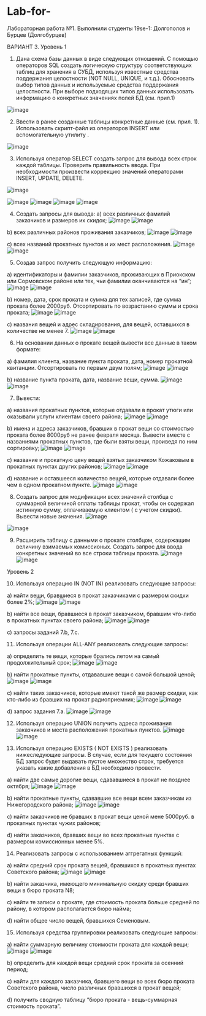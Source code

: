 # Lab-for-
Лабораторная работа №1.
Выполнили студенты 19se-1: Долгополов и Бурцев (Долгобурцев)

ВАРИАНТ 3.
Уровень 1
1. Дана схема базы данных в виде следующих отношений. С помощью операторов SQL создать логическую структуру соответствующих таблиц для хранения в СУБД, используя известные средства поддержания целостности (NOT NULL, UNIQUE, и т.д.). Обосновать выбор типов данных и используемые средства поддержания целостности. При выборе подходящих типов данных использовать информацию о конкретных значениях полей БД (см. прил.1)

![image](https://user-images.githubusercontent.com/62442582/114885624-80f26780-9e0f-11eb-8189-3c8bedd96d8b.png)

2. Ввести в ранее созданные таблицы конкретные данные (см. прил. 1). Использовать скрипт-файл из операторов INSERT или вспомогательную утилиту .

![image](https://user-images.githubusercontent.com/62442582/114889477-d3815300-9e12-11eb-8f11-8f03920036af.png)

3. Используя оператор SELECT создать запрос для вывода всех строк каждой таблицы. Проверить правильность ввода. При необходимости произвести коррекцию значений операторами INSERT, UPDATE, DELETE.

![image](https://user-images.githubusercontent.com/62442582/114909242-996d7c80-9e25-11eb-8eb1-f9cd1efd68d4.png)

![image](https://user-images.githubusercontent.com/62442582/114909730-e3eef900-9e25-11eb-9cc7-b0fb027b3aa4.png)
![image](https://user-images.githubusercontent.com/62442582/114909963-fe28d700-9e25-11eb-8c58-dc632000ed0e.png)
![image](https://user-images.githubusercontent.com/62442582/114910038-14cf2e00-9e26-11eb-9cd5-dfd93ac04a9d.png)
![image](https://user-images.githubusercontent.com/62442582/114910124-30d2cf80-9e26-11eb-88b4-58cbe0d1505c.png)

4. Создать запросы для вывода:
a) всех различных фамилий заказчиков и размеров их скидок;
![image](https://user-images.githubusercontent.com/62442582/114910441-97f08400-9e26-11eb-8d52-5421607fd146.png)
![image](https://user-images.githubusercontent.com/62442582/114910501-a50d7300-9e26-11eb-8e08-a10fe3d8ef2e.png)

b) всех различных районов проживания заказчиков;
![image](https://user-images.githubusercontent.com/62442582/114910631-ccfcd680-9e26-11eb-9f69-8c9ff1e20c8e.png)
![image](https://user-images.githubusercontent.com/62442582/114910671-d7b76b80-9e26-11eb-8d06-376752bae517.png)

c) всех названий прокатных пунктов и их мест расположения.
![image](https://user-images.githubusercontent.com/62442582/114910891-15b48f80-9e27-11eb-9087-c5ee82bd6473.png)
![image](https://user-images.githubusercontent.com/62442582/114910917-1fd68e00-9e27-11eb-95e3-f58c7be24dea.png)


5. Создав запрос получить следующую информацию:

a) идентификаторы и фамилии заказчиков, проживающих в Приокском или Сормовском районе или тех, чьи фамилии оканчиваются на “ин”;
![image](https://user-images.githubusercontent.com/62442582/114911979-274a6700-9e28-11eb-80e7-30a98ebb3994.png)
![image](https://user-images.githubusercontent.com/62442582/114912042-36311980-9e28-11eb-9471-c713ca1df073.png)

b) номер, дата, срок проката и сумма для тех записей, где сумма проката более 2000руб. Отсортировать по возрастанию суммы и срока проката;
![image](https://user-images.githubusercontent.com/62442582/114913099-780e8f80-9e29-11eb-80df-1ad456997433.png)
![image](https://user-images.githubusercontent.com/62442582/114913132-8361bb00-9e29-11eb-9b7b-89490dd93be8.png)

c) названия вещей и адрес складирования, для вещей, оставшихся в количестве не менее 7.
![image](https://user-images.githubusercontent.com/62442582/114913680-26b2d000-9e2a-11eb-9779-648b9c3382d7.png)
![image](https://user-images.githubusercontent.com/62442582/114913710-2fa3a180-9e2a-11eb-943e-3482a753d972.png)

6. На основании данных о прокате вещей вывести все данные в таком формате:

a) фамилия клиента, название пункта проката, дата, номер прокатной квитанции. Отсортировать по первым двум полям;
![image](https://user-images.githubusercontent.com/62442582/114917720-eefa5700-9e2e-11eb-91b1-19242c47267f.png)
![image](https://user-images.githubusercontent.com/62442582/114917770-fd487300-9e2e-11eb-8edb-9e56c33a878c.png)

b) название пункта проката, дата, название вещи, сумма.
![image](https://user-images.githubusercontent.com/62442582/114918414-b9a23900-9e2f-11eb-9674-6f28ec15fb86.png)
![image](https://user-images.githubusercontent.com/62442582/114918466-c6bf2800-9e2f-11eb-80f3-2c70a7a5522e.png)

7. Вывести:

a) названия прокатных пунктов, которые отдавали в прокат утюги или оказывали услуги клиентам своего района;
![image](https://user-images.githubusercontent.com/62442582/115962078-39ac5b00-a522-11eb-887e-088b6316b566.png)
![image](https://user-images.githubusercontent.com/62442582/115962087-4b8dfe00-a522-11eb-8951-b86aa622de6d.png)

b) имена и адреса заказчиков, бравших в прокат вещи со стоимостью проката более 8000руб не ранее февраля месяца. Вывести вместе с названиями прокатных пунктов, где были взяты вещи, проиведя по ним сортировку;
![image](https://user-images.githubusercontent.com/62442582/115962258-21890b80-a523-11eb-92fd-3e0aa78c190c.png)
![image](https://user-images.githubusercontent.com/62442582/115962266-2c43a080-a523-11eb-9238-e149c8ce263b.png)

c) название и прокатную цену вещей взятых заказчиком Кожаковым в прокатных пунктах других районов;
![image](https://user-images.githubusercontent.com/62442582/115962400-e3401c00-a523-11eb-8d18-da5f4e792719.png)
![image](https://user-images.githubusercontent.com/62442582/115962405-ec30ed80-a523-11eb-8188-4420e77faa03.png)

d) название и оставшееся количество вещей, которые отдавали более чем в одном прокатном пункте.
![image](https://user-images.githubusercontent.com/62442582/115962510-6c575300-a524-11eb-8c2a-77b717a51477.png)
![image](https://user-images.githubusercontent.com/62442582/115962518-724d3400-a524-11eb-8e54-1b9c3dfea737.png)

8. Создать запрос для модификации всех значений столбца с суммарной величиной оплаты таблицы прокат, чтобы он содержал истинную сумму, оплачиваемую клиентом ( с учетом скидки). Вывести новые значения.
  ![image](https://user-images.githubusercontent.com/62442582/114924492-bc545c80-9e36-11eb-96ea-91643658ba04.png)

  ![image](https://user-images.githubusercontent.com/62442582/114924447-acd51380-9e36-11eb-9114-e3f997b8308b.png)

9. Расширить таблицу с данными о прокате столбцом, содержащим величину взимаемых комиссионых. Создать запрос для ввода конкретных значений во все строки таблицы проката.
  ![image](https://user-images.githubusercontent.com/62442582/114926768-6a610600-9e39-11eb-8109-e0a241f41788.png)
  ![image](https://user-images.githubusercontent.com/62442582/114926795-70ef7d80-9e39-11eb-8c6b-4f2bfb6c15c1.png)

Уровень 2

10. Используя операцию IN (NOT IN) реализовать следующие запросы:

a) найти вещи, бравшиеся в прокат заказчиками с размером скидки более 2%;
![image](https://user-images.githubusercontent.com/62442582/115472448-8a7e3400-a242-11eb-90d1-bbe7ecd03718.png)
![image](https://user-images.githubusercontent.com/62442582/115472466-9669f600-a242-11eb-9629-e65ecec8e69c.png)

b) найти все вещи, бравшиеся в прокат заказчиком, бравшим что-либо в прокатных пунктах своего района;
![image](https://user-images.githubusercontent.com/62442582/115912673-4b392880-a478-11eb-9f84-a117a830a111.png)
![image](https://user-images.githubusercontent.com/62442582/115912642-3f4d6680-a478-11eb-9b99-56e018ad4c46.png)

c) запросы заданий 7.b, 7.с.

11. Используя операции ALL-ANY реализовать следующие запросы:

a) определить те вещи, которые брались летом на самый продолжительный срок;
![image](https://user-images.githubusercontent.com/62442582/115962608-ed164f00-a524-11eb-8553-362020366127.png)
![image](https://user-images.githubusercontent.com/62442582/115962623-f8697a80-a524-11eb-9c0b-a756bf0b87b9.png)

b) найти прокатные пункты, отдававшие вещи с самой большой ценой;
![image](https://user-images.githubusercontent.com/62442582/115962697-48e0d800-a525-11eb-9872-ada09c705303.png)
![image](https://user-images.githubusercontent.com/62442582/115962709-539b6d00-a525-11eb-9869-7482d8085599.png)

c) найти таких заказчиков, которые имеют такой же размер скидки, как кто-либо из бравших на прокат радиоприемник;
![image](https://user-images.githubusercontent.com/62442582/115962771-8d6c7380-a525-11eb-8ba9-1f6fd35879a0.png)
![image](https://user-images.githubusercontent.com/62442582/115962779-965d4500-a525-11eb-9882-4a9b39c14b29.png)

d) запрос задания 7.а.
![image](https://user-images.githubusercontent.com/62442582/115962877-0ff53300-a526-11eb-97b5-4e2a58d63771.png)
![image](https://user-images.githubusercontent.com/62442582/115962888-1d122200-a526-11eb-8de7-35c0d82bc061.png)

12. Используя операцию UNION получить адреса проживания заказчиков и места расположения прокатных пунктов.
![image](https://user-images.githubusercontent.com/62442582/115962944-3fa43b00-a526-11eb-8484-b4df71e89ab0.png)
![image](https://user-images.githubusercontent.com/62442582/115962949-4af76680-a526-11eb-853c-50e19009ad43.png)

13. Используя операцию EXISTS ( NOT EXISTS ) реализовать нижеследующие запросы. В случае, если для текущего состояния БД запрос будет выдавать пустое множество строк, требуется указать какие добавления в БД необходимо провести.

a) найти две самые дорогие вещи, сдававшиеся в прокат не позднее октября;
![image](https://user-images.githubusercontent.com/62442582/115963023-9dd11e00-a526-11eb-858d-e47d5f3ec90a.png)
![image](https://user-images.githubusercontent.com/62442582/115963031-a9244980-a526-11eb-95e5-05ac47883b80.png)

b) найти прокатные пункты, сдававшие все вещи всем заказчикам из Нижегородского района;
![image](https://user-images.githubusercontent.com/62442582/115963103-fa343d80-a526-11eb-9662-43b74a9b2eaa.png)
![image](https://user-images.githubusercontent.com/62442582/115963114-028c7880-a527-11eb-9c45-8c65477884d9.png)

c) найти заказчиков не бравших в прокат вещи ценой мене 5000руб. в прокатных пунктах чужих районов;

d) найти заказчиков, бравших вещи во всех прокатных пунктах с размером комиссионных менее 5%.

14. Реализовать запросы с использованием аггрегатных функций:

a) найти средний срок проката вещей, бравшихся в прокатных пунктах Советского района;
![image](https://user-images.githubusercontent.com/62442582/115992081-6caf2700-a5d4-11eb-848c-e9d9da1643cb.png)
![image](https://user-images.githubusercontent.com/62442582/115992092-76d12580-a5d4-11eb-9ee0-fd96666db20d.png)

b) найти заказчика, имеющего минимальную скидку среди бравших вещи в бюро проката N8;

c) найти те записи о прокате, где стоимость проката больше средней по району, в котором располагается бюро найма;

d) найти общее число вещей, бравшихся Семеновым.

15. Используя средства группировки реализовать следующие запросы:

a) найти суммарную величину стоимости проката для каждой вещи;
![image](https://user-images.githubusercontent.com/62442582/115963281-4ed7b880-a527-11eb-9a00-5bcd86a87ff1.png)
![image](https://user-images.githubusercontent.com/62442582/115963288-572ff380-a527-11eb-9bdb-13ced8e6e575.png)

b) определить для каждой вещи средний срок проката за осенний период;

c) найти для каждого заказчика, бравшего вещи во всех бюро проката Советского района, число различных бравшихся в прокат вещей;

d) получить сводную таблицу “бюро проката - вещь-суммарная стоимость проката”.
